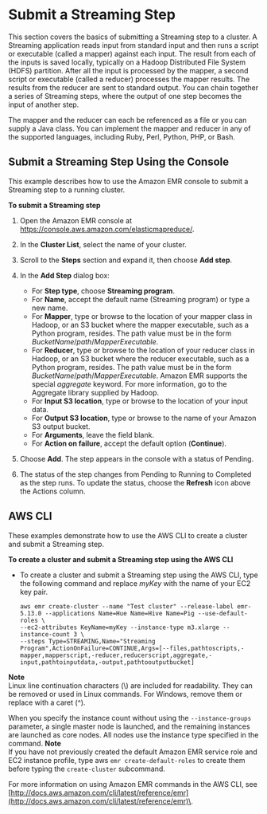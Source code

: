 # Submit a Streaming Step<a name="CLI_CreateStreaming"></a>

This section covers the basics of submitting a Streaming step to a cluster\. A Streaming application reads input from standard input and then runs a script or executable \(called a mapper\) against each input\. The result from each of the inputs is saved locally, typically on a Hadoop Distributed File System \(HDFS\) partition\. After all the input is processed by the mapper, a second script or executable \(called a reducer\) processes the mapper results\. The results from the reducer are sent to standard output\. You can chain together a series of Streaming steps, where the output of one step becomes the input of another step\. 

The mapper and the reducer can each be referenced as a file or you can supply a Java class\. You can implement the mapper and reducer in any of the supported languages, including Ruby, Perl, Python, PHP, or Bash\.

## Submit a Streaming Step Using the Console<a name="emr-dev-create-stream-console"></a>

This example describes how to use the Amazon EMR console to submit a Streaming step to a running cluster\.

**To submit a Streaming step**

1. Open the Amazon EMR console at [https://console\.aws\.amazon\.com/elasticmapreduce/](https://console.aws.amazon.com/elasticmapreduce/)\.

1. In the **Cluster List**, select the name of your cluster\.

1. Scroll to the **Steps** section and expand it, then choose **Add step**\.

1. In the **Add Step** dialog box:
   + For **Step type**, choose **Streaming program**\.
   + For **Name**, accept the default name \(Streaming program\) or type a new name\.
   + For **Mapper**, type or browse to the location of your mapper class in Hadoop, or an S3 bucket where the mapper executable, such as a Python program, resides\. The path value must be in the form *BucketName*/*path*/*MapperExecutable*\.
   + For **Reducer**, type or browse to the location of your reducer class in Hadoop, or an S3 bucket where the reducer executable, such as a Python program, resides\. The path value must be in the form *BucketName*/*path*/*MapperExecutable*\. Amazon EMR supports the special *aggregate* keyword\. For more information, go to the Aggregate library supplied by Hadoop\.
   + For **Input S3 location**, type or browse to the location of your input data\. 
   + For **Output S3 location**, type or browse to the name of your Amazon S3 output bucket\.
   + For **Arguments**, leave the field blank\.
   + For **Action on failure**, accept the default option \(**Continue**\)\.

1. Choose **Add**\. The step appears in the console with a status of Pending\. 

1. The status of the step changes from Pending to Running to Completed as the step runs\. To update the status, choose the **Refresh** icon above the Actions column\. 

## AWS CLI<a name="emr-dev-create-stream-cli"></a>

These examples demonstrate how to use the AWS CLI to create a cluster and submit a Streaming step\. 

**To create a cluster and submit a Streaming step using the AWS CLI**
+ To create a cluster and submit a Streaming step using the AWS CLI, type the following command and replace *myKey* with the name of your EC2 key pair\.

  ```
  aws emr create-cluster --name "Test cluster" --release-label emr-5.13.0 --applications Name=Hue Name=Hive Name=Pig --use-default-roles \
  --ec2-attributes KeyName=myKey --instance-type m3.xlarge --instance-count 3 \
  --steps Type=STREAMING,Name="Streaming Program",ActionOnFailure=CONTINUE,Args=[--files,pathtoscripts,-mapper,mapperscript,-reducer,reducerscript,aggregate,-input,pathtoinputdata,-output,pathtooutputbucket]
  ```
**Note**  
Linux line continuation characters \(\\\) are included for readability\. They can be removed or used in Linux commands\. For Windows, remove them or replace with a caret \(^\)\.

  When you specify the instance count without using the `--instance-groups` parameter, a single master node is launched, and the remaining instances are launched as core nodes\. All nodes use the instance type specified in the command\.
**Note**  
If you have not previously created the default Amazon EMR service role and EC2 instance profile, type aws `emr create-default-roles` to create them before typing the `create-cluster` subcommand\.

  For more information on using Amazon EMR commands in the AWS CLI, see [http://docs.aws.amazon.com/cli/latest/reference/emr](http://docs.aws.amazon.com/cli/latest/reference/emr)\.